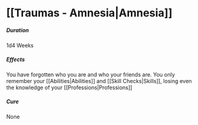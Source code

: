 # [[Traumas - Amnesia|Amnesia]]
##### Duration
1d4 Weeks
##### Effects
You have forgotten who you are and who your friends are. You only remember your [[Abilities|Abilities]] and [[Skill Checks|Skills]], losing even the knowledge of your [[Professions|Professions]]
##### Cure
None